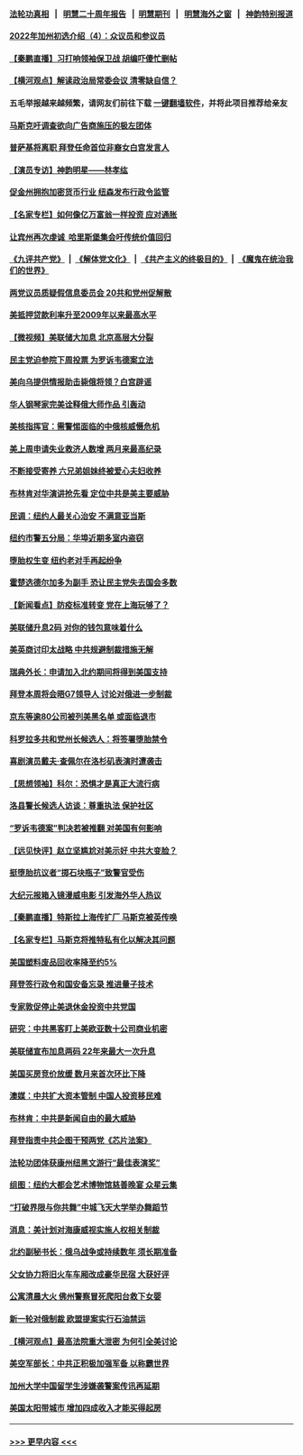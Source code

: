 #### [法轮功真相](https://github.com/gfw-breaker/truth/blob/master/README.md?t=0) &nbsp;&nbsp;|&nbsp;&nbsp; [明慧二十周年报告](https://github.com/gfw-breaker/mh-reports/blob/master/README.md?t=0) &nbsp;&nbsp;|&nbsp;&nbsp;[明慧期刊](https://github.com/gfw-breaker/mh-qikan) &nbsp;&nbsp;|&nbsp;&nbsp; [明慧海外之窗](https://github.com/gfw-breaker/mh-news/blob/master/README.md?t=0) &nbsp;&nbsp;|&nbsp;&nbsp; [神韵特别报道](https://github.com/gfw-breaker/mh-news/blob/master/shenyun.md?t=0)
#### [2022年加州初选介绍（4）：众议员和参议员](../pages/nsc412/n13728283.md?t=05061051) 
#### [【秦鹏直播】习打响领袖保卫战 胡编吓傻忙删帖](../pages/nsc412/n13728243.md?t=05061051) 
#### [【横河观点】解读政治局常委会议 清零缺自信？](../pages/nsc412/n13728250.md?t=05061051) 
#### 五毛举报越来越频繁，请网友们前往下载 [一键翻墙软件](https://github.com/gfw-breaker/ssr-accounts)，并将此项目推荐给亲友
#### [马斯克吁调查欲向广告商施压的极左团体](../pages/nsc412/n13728189.md?t=05061051) 
#### [普萨基将离职 拜登任命首位非裔女白宫发言人](../pages/nsc412/n13728137.md?t=05061051) 
#### [【演员专访】神韵明星——林孝纮](../pages/nsc412/n13728215.md?t=05061051) 
#### [促金州拥抱加密货币行业 纽森发布行政令监管](../pages/nsc412/n13728217.md?t=05061051) 
#### [【名家专栏】如何像亿万富翁一样投资 应对通胀](../pages/nsc412/n13727916.md?t=05061051) 
#### [让宾州再次虔诚  哈里斯堡集会吁传统价值回归](../pages/nsc412/n13727474.md?t=05061051) 
#### [《九评共产党》](https://github.com/begood0513/9ping.md/blob/master/README.md) &nbsp;|&nbsp; [《解体党文化》](../../../../jtdwh.md/blob/master/README.md)  &nbsp;|&nbsp; [《共产主义的终极目的》](../../../../gczydzjmd.md/blob/master/README.md) &nbsp;|&nbsp; [《魔鬼在统治我们的世界》](../../../../mgztzwmdsj.md/blob/master/README.md) 
#### [两党议员质疑假信息委员会 20共和党州促解散](../pages/nsc412/n13728037.md?t=05061051) 
#### [美抵押贷款利率升至2009年以来最高水平](../pages/nsc412/n13728188.md?t=05061051) 
#### [【微视频】美联储大加息 北京高层大分裂](../pages/nsc412/n13727958.md?t=05061051) 
#### [民主党迫参院下周投票 为罗诉韦德案立法](../pages/nsc412/n13728056.md?t=05061051) 
#### [美向乌提供情报助击毙俄将领？白宫辟谣](../pages/nsc412/n13728069.md?t=05061051) 
#### [华人钢琴家完美诠释俄大师作品 引轰动](../pages/nsc412/n13727201.md?t=05061051) 
#### [美核指挥官：需警惕面临的中俄核威慑危机](../pages/nsc412/n13727989.md?t=05061051) 
#### [美上周申请失业救济人数增 两月来最高纪录](../pages/nsc412/n13727973.md?t=05061051) 
#### [不断接受寄养 六兄弟姐妹终被爱心夫妇收养](../pages/nsc412/n13727762.md?t=05061051) 
#### [布林肯对华演讲抢先看 定位中共是美主要威胁](../pages/nsc412/n13727292.md?t=05061051) 
#### [民调：纽约人最关心治安 不满意亚当斯](../pages/nsc412/n13727583.md?t=05061051) 
#### [纽约市警五分局：华埠近期多室内盗窃](../pages/nsc412/n13727576.md?t=05061051) 
#### [堕胎权生变 纽约老对手再起纷争](../pages/nsc412/n13727540.md?t=05061051) 
#### [霍楚选德尔加多为副手 恐让民主党失去国会多数](../pages/nsc412/n13727554.md?t=05061051) 
#### [【新闻看点】防疫标准转变 党在上海玩够了？](../pages/nsc412/n13727183.md?t=05061051) 
#### [美联储升息2码 对你的钱包意味着什么](../pages/nsc412/n13727177.md?t=05061051) 
#### [美英商讨印太战略 中共规避制裁措施无解](../pages/nsc412/n13727536.md?t=05061051) 
#### [瑞典外长：申请加入北约期间将得到美国支持](../pages/nsc412/n13727517.md?t=05061051) 
#### [拜登本周将会晤G7领导人 讨论对俄进一步制裁](../pages/nsc412/n13727495.md?t=05061051) 
#### [京东等逾80公司被列美黑名单 或面临退市](../pages/nsc412/n13727449.md?t=05061051) 
#### [科罗拉多共和党州长候选人：将签署堕胎禁令](../pages/nsc412/n13727324.md?t=05061051) 
#### [喜剧演员戴夫‧查佩尔在洛杉矶表演时遭袭击](../pages/nsc412/n13727448.md?t=05061051) 
#### [【思想领袖】科尔：恐惧才是真正大流行病](../pages/nsc412/n13723614.md?t=05061051) 
#### [洛县警长候选人访谈：尊重执法 保护社区](../pages/nsc412/n13727400.md?t=05061051) 
#### [“罗诉韦德案”判决若被推翻 对美国有何影响](../pages/nsc412/n13727219.md?t=05061051) 
#### [【远见快评】赵立坚尴尬对美示好 中共大变脸？](../pages/nsc412/n13727354.md?t=05061051) 
#### [挺堕胎抗议者“掷石块瓶子”致警官受伤](../pages/nsc412/n13727395.md?t=05061051) 
#### [大纪元报箱入镜漫威电影 引发海外华人热议](../pages/nsc412/n13727290.md?t=05061051) 
#### [【秦鹏直播】特斯拉上海传扩厂 马斯克被英传唤](../pages/nsc412/n13727348.md?t=05061051) 
#### [【名家专栏】马斯克将推特私有化以解决其问题](../pages/nsc412/n13727071.md?t=05061051) 
#### [美国塑料废品回收率降至约5%](../pages/nsc412/n13727330.md?t=05061051) 
#### [拜登签行政令和国安备忘录 推进量子技术](../pages/nsc412/n13727234.md?t=05061051) 
#### [专家敦促停止美退休金投资中共党国](../pages/nsc412/n13727289.md?t=05061051) 
#### [研究：中共黑客盯上美欧亚数十公司商业机密](../pages/nsc412/n13727250.md?t=05061051) 
#### [美联储宣布加息两码 22年来最大一次升息](../pages/nsc412/n13727237.md?t=05061051) 
#### [美国买房竞价放缓 数月来首次环比下降](../pages/nsc412/n13726763.md?t=05061051) 
#### [澳媒：中共扩大资本管制 中国人投资移民难](../pages/nsc412/n13727233.md?t=05061051) 
#### [布林肯：中共是新闻自由的最大威胁](../pages/nsc412/n13727223.md?t=05061051) 
#### [拜登指责中共企图干预两党《芯片法案》](../pages/nsc412/n13727200.md?t=05061051) 
#### [法轮功团体获康州纽黑文游行“最佳表演奖”](../pages/nsc412/n13726699.md?t=05061051) 
#### [组图：纽约大都会艺术博物馆慈善晚宴 众星云集](../pages/nsc412/n13726994.md?t=05061051) 
#### [“打破界限与你共舞”中城飞天大学举办舞蹈节](../pages/nsc412/n13726650.md?t=05061051) 
#### [消息：美计划对海康威视实施人权相关制裁](../pages/nsc412/n13727090.md?t=05061051) 
#### [北约副秘书长：俄乌战争或持续数年 须长期准备](../pages/nsc412/n13727098.md?t=05061051) 
#### [父女协力将旧火车车厢改成豪华民宿 大获好评](../pages/nsc412/n13726797.md?t=05061051) 
#### [公寓清晨大火 佛州警察冒死爬阳台救下女婴](../pages/nsc412/n13726783.md?t=05061051) 
#### [新一轮对俄制裁 欧盟提案实行石油禁运](../pages/nsc412/n13726977.md?t=05061051) 
#### [【横河观点】最高法院重大泄密 为何引全美讨论](../pages/nsc412/n13726525.md?t=05061051) 
#### [美空军部长：中共正积极加强军备 以称霸世界](../pages/nsc412/n13726877.md?t=05061051) 
#### [加州大学中国留学生涉嫌袭警案传讯再延期](../pages/nsc412/n13726754.md?t=05061051) 
#### [美国太阳带城市 增加四成收入才能买得起房](../pages/nsc412/n13726739.md?t=05061051) 

----
#### [ >>> 更早内容 <<< ](../indexes/nsc412-earlier.md)
